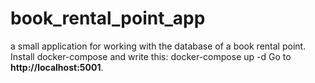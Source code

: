 # book_rental_point_app
a small application for working with the database of a book rental point.
Install docker-compose and write this: docker-compose up -d
Go to **http://localhost:5001**.

